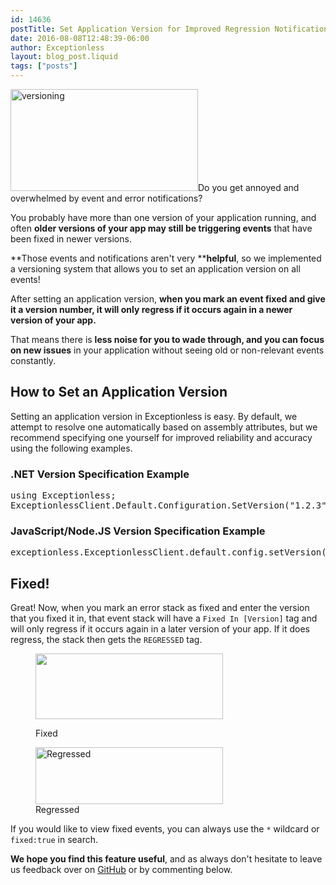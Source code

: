 ```yaml
---
id: 14636
postTitle: Set Application Version for Improved Regression Notifications and Stacking
date: 2016-08-08T12:48:39-06:00
author: Exceptionless
layout: blog_post.liquid
tags: ["posts"]
---
```

[<img loading="lazy" class="alignright size-medium wp-image-14641" src="/assets/versioning-300x163.png" alt="versioning" width="300" height="163" data-id="14641" srcset="/assets/versioning-300x163.png 300w, /assets/versioning.png 634w" sizes="(max-width: 300px) 100vw, 300px" />](/assets/versioning.png)Do you get annoyed and overwhelmed by event and error notifications?

You probably have more than one version of your application running, and often **older versions of your app may still be triggering events** that have been fixed in newer versions.

**Those events and notifications aren't very ****helpful**, so we implemented a versioning system that allows you to set an application version on all events!

After setting an application version, **when you mark an event fixed and give it a version number, it will only regress if it occurs again in a newer version of your app.**

That means there is **less noise for you to wade through, and you can focus on new issues** in your application without seeing old or non-relevant events constantly.<!--more-->

## How to Set an Application Version

Setting an application version in Exceptionless is easy. By default, we attempt to resolve one automatically based on assembly attributes, but we recommend specifying one yourself for improved reliability and accuracy using the following examples.

### .NET Version Specification Example

<pre class="brush: csharp; title: ; notranslate" title="">using Exceptionless;
ExceptionlessClient.Default.Configuration.SetVersion("1.2.3");</pre>

### JavaScript/Node.JS Version Specification Example

<pre class="brush: jscript; title: ; notranslate" title="">exceptionless.ExceptionlessClient.default.config.setVersion("1.2.3");</pre>

## Fixed!

Great! Now, when you mark an error stack as fixed and enter the version that you fixed it in, that event stack will have a `Fixed In [Version]` tag and will only regress if it occurs again in a later version of your app. If it does regress, the stack then gets the `REGRESSED` tag.<figure id="attachment_14647" class="thumbnail wp-caption aligncenter" style="width: 300px">

[<img loading="lazy" class="wp-image-14647 size-medium" src="/assets/fixed-300x105.jpg" width="300" height="105" data-id="14644" srcset="/assets/fixed-300x105.jpg 300w, /assets/fixed-768x268.jpg 768w, /assets/fixed.jpg 832w" sizes="(max-width: 300px) 100vw, 300px" />](/assets/fixed.jpg)<figcaption class="caption wp-caption-text">Fixed</figcaption></figure> <figure id="attachment_14645" class="thumbnail wp-caption aligncenter" style="width: 300px">[<img loading="lazy" class="size-medium wp-image-14645" src="/assets/regressed-300x91.jpg" alt="Regressed" width="300" height="91" data-id="14645" srcset="/assets/regressed-300x91.jpg 300w, /assets/regressed-768x233.jpg 768w, /assets/regressed.jpg 910w" sizes="(max-width: 300px) 100vw, 300px" />](/assets/regressed.jpg)<figcaption class="caption wp-caption-text">Regressed</figcaption></figure>

If you would like to view fixed events, you can always use the `*` wildcard or `fixed:true` in search.

**We hope you find this feature useful**, and as always don't hesitate to leave us feedback over on [GitHub](https://github.com/exceptionless/Exceptionless/issues) or by commenting below.
